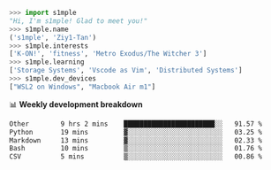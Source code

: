```python
>>> import s1mple
"Hi, I'm s1mple! Glad to meet you!"
>>> s1mple.name
('s1mple', 'Ziy1-Tan')
>>> s1mple.interests
['K-ON!', 'fitness', 'Metro Exodus/The Witcher 3']
>>> s1mple.learning
['Storage Systems', 'Vscode as Vim', 'Distributed Systems']
>>> s1mple.dev_devices
["WSL2 on Windows", "Macbook Air m1"]
```
📊 **Weekly development breakdown**
<!--START_SECTION:waka-->

```txt
Other        9 hrs 2 mins    ███████████████████████░░   91.57 %
Python       19 mins         ▓░░░░░░░░░░░░░░░░░░░░░░░░   03.25 %
Markdown     13 mins         ▓░░░░░░░░░░░░░░░░░░░░░░░░   02.33 %
Bash         10 mins         ▒░░░░░░░░░░░░░░░░░░░░░░░░   01.76 %
CSV          5 mins          ▒░░░░░░░░░░░░░░░░░░░░░░░░   00.86 %
```

<!--END_SECTION:waka-->
